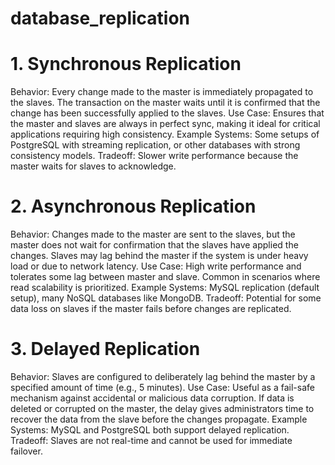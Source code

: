 # database_replication

# 1. Synchronous Replication
Behavior: Every change made to the master is immediately propagated to the slaves. The transaction on the master waits until it is confirmed that the change has been successfully applied to the slaves.
Use Case: Ensures that the master and slaves are always in perfect sync, making it ideal for critical applications requiring high consistency.
Example Systems: Some setups of PostgreSQL with streaming replication, or other databases with strong consistency models.
Tradeoff: Slower write performance because the master waits for slaves to acknowledge.

# 2. Asynchronous Replication
Behavior: Changes made to the master are sent to the slaves, but the master does not wait for confirmation that the slaves have applied the changes. Slaves may lag behind the master if the system is under heavy load or due to network latency.
Use Case: High write performance and tolerates some lag between master and slave. Common in scenarios where read scalability is prioritized.
Example Systems: MySQL replication (default setup), many NoSQL databases like MongoDB.
Tradeoff: Potential for some data loss on slaves if the master fails before changes are replicated.

# 3. Delayed Replication
Behavior: Slaves are configured to deliberately lag behind the master by a specified amount of time (e.g., 5 minutes).
Use Case: Useful as a fail-safe mechanism against accidental or malicious data corruption. If data is deleted or corrupted on the master, the delay gives administrators time to recover the data from the slave before the changes propagate.
Example Systems: MySQL and PostgreSQL both support delayed replication.
Tradeoff: Slaves are not real-time and cannot be used for immediate failover.

